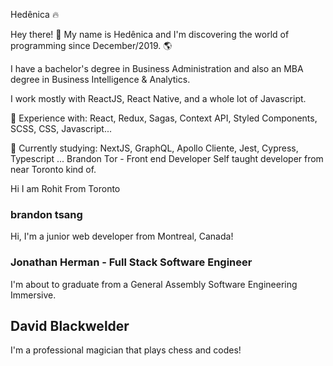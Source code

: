 Hedênica 🔥

Hey there! 👋 My name is Hedênica and I'm discovering the world of programming since December/2019. 🌎

I have a bachelor's degree in Business Administration and also an MBA degree in Business Intelligence & Analytics.

I work mostly with ReactJS, React Native, and a whole lot of Javascript.

🧠 Experience with: React, Redux, Sagas, Context API, Styled Components, SCSS, CSS, Javascript...

👀 Currently studying: NextJS, GraphQL, Apollo Cliente, Jest, Cypress, Typescript ...
Brandon Tor - Front end Developer
Self taught developer from near Toronto kind of.

Hi I am Rohit From Toronto

### brandon tsang

Hi, I'm a junior web developer from Montreal, Canada!

### Jonathan Herman - Full Stack Software Engineer
I'm about to graduate from a General Assembly Software Engineering Immersive.

## David Blackwelder

I'm a professional magician that plays chess and codes!
